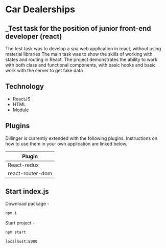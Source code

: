#  Car Dealerships

## _Test task for the position of junior front-end developer (react)



The test task was to develop a spa web application in react, without using material libraries
The main task was to show the skills of working with states and routing in React. The project demonstrates the ability to work with both class and functional components, with basic hooks and basic work with the server to get fake data


## Technology

- ReactJS
- HTML
- Module 


## Plugins

Dillinger is currently extended with the following plugins.
Instructions on how to use them in your own application are linked below.

| Plugin 
| ------ |
| React-redux |
| react-router-dom |


## Start index.js

Download package -

```sh
npm i
```
Start project -

```sh
npm start
```


```sh
localhost:8000
```

